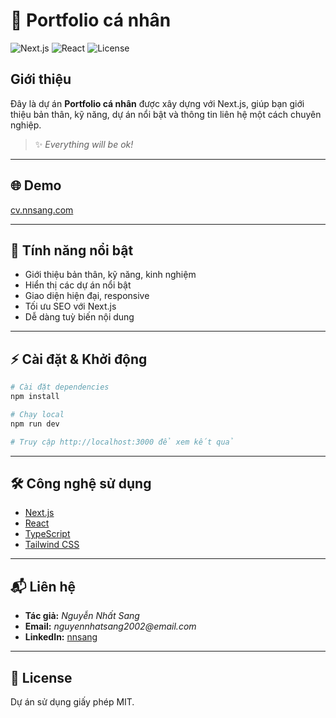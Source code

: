 # 🚀 Portfolio cá nhân

![Next.js](https://img.shields.io/badge/Next.js-13%2B-blue?logo=nextdotjs)
![React](https://img.shields.io/badge/React-18-blue?logo=react)
![License](https://img.shields.io/badge/license-MIT-green)

## Giới thiệu

Đây là dự án **Portfolio cá nhân** được xây dựng với Next.js, giúp bạn giới thiệu bản thân, kỹ năng, dự án nổi bật và thông tin liên hệ một cách chuyên nghiệp.

> ✨ _Everything will be ok!_

---

## 🌐 Demo

[cv.nnsang.com](https://cv.nnsang.com/)

---

## 🎯 Tính năng nổi bật

- Giới thiệu bản thân, kỹ năng, kinh nghiệm
- Hiển thị các dự án nổi bật
- Giao diện hiện đại, responsive
- Tối ưu SEO với Next.js
- Dễ dàng tuỳ biến nội dung

---

## ⚡️ Cài đặt & Khởi động

```bash
# Cài đặt dependencies
npm install

# Chạy local
npm run dev

# Truy cập http://localhost:3000 để xem kết quả
```

---

## 🛠 Công nghệ sử dụng

- [Next.js](https://nextjs.org/)
- [React](https://react.dev/)
- [TypeScript](https://www.typescriptlang.org/)
- [Tailwind CSS](https://tailwindcss.com/)

---

## 📬 Liên hệ

- **Tác giả:** _Nguyễn Nhất Sang_
- **Email:** _nguyennhatsang2002@email.com_
- **LinkedIn:** [nnsang](https://www.linkedin.com/in/nnsang/)

---

## 📄 License

Dự án sử dụng giấy phép MIT.
